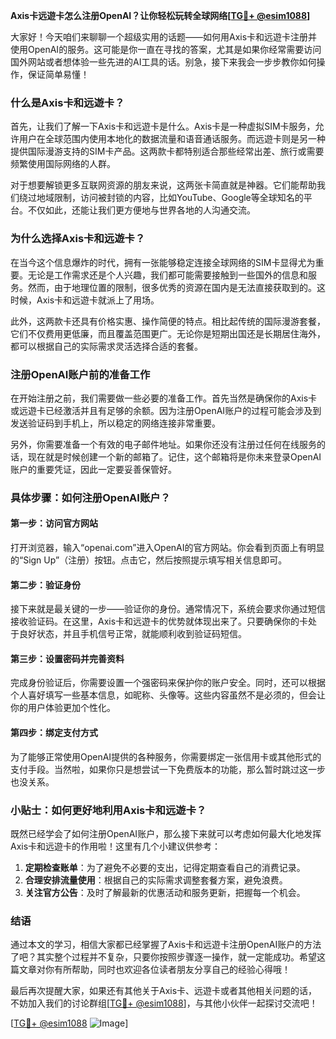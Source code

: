 **Axis卡远遊卡怎么注册OpenAI？让你轻松玩转全球网络[[TG💪+ @esim1088](https://t.me/s/esim1088)]**

大家好！今天咱们来聊聊一个超级实用的话题——如何用Axis卡和远遊卡注册并使用OpenAI的服务。这可能是你一直在寻找的答案，尤其是如果你经常需要访问国外网站或者想体验一些先进的AI工具的话。别急，接下来我会一步步教你如何操作，保证简单易懂！

### 什么是Axis卡和远遊卡？

首先，让我们了解一下Axis卡和远遊卡是什么。Axis卡是一种虚拟SIM卡服务，允许用户在全球范围内使用本地化的数据流量和语音通话服务。而远遊卡则是另一种提供国际漫游支持的SIM卡产品。这两款卡都特别适合那些经常出差、旅行或需要频繁使用国际网络的人群。

对于想要解锁更多互联网资源的朋友来说，这两张卡简直就是神器。它们能帮助我们绕过地域限制，访问被封锁的内容，比如YouTube、Google等全球知名的平台。不仅如此，还能让我们更方便地与世界各地的人沟通交流。

### 为什么选择Axis卡和远遊卡？

在当今这个信息爆炸的时代，拥有一张能够稳定连接全球网络的SIM卡显得尤为重要。无论是工作需求还是个人兴趣，我们都可能需要接触到一些国外的信息和服务。然而，由于地理位置的限制，很多优秀的资源在国内是无法直接获取到的。这时候，Axis卡和远遊卡就派上了用场。

此外，这两款卡还具有价格实惠、操作简便的特点。相比起传统的国际漫游套餐，它们不仅费用更低廉，而且覆盖范围更广。无论你是短期出国还是长期居住海外，都可以根据自己的实际需求灵活选择合适的套餐。

### 注册OpenAI账户前的准备工作

在开始注册之前，我们需要做一些必要的准备工作。首先当然是确保你的Axis卡或远遊卡已经激活并且有足够的余额。因为注册OpenAI账户的过程可能会涉及到发送验证码到手机上，所以稳定的网络连接非常重要。

另外，你需要准备一个有效的电子邮件地址。如果你还没有注册过任何在线服务的话，现在就是时候创建一个新的邮箱了。记住，这个邮箱将是你未来登录OpenAI账户的重要凭证，因此一定要妥善保管好。

### 具体步骤：如何注册OpenAI账户？

#### 第一步：访问官方网站

打开浏览器，输入“openai.com”进入OpenAI的官方网站。你会看到页面上有明显的“Sign Up”（注册）按钮。点击它，然后按照提示填写相关信息即可。

#### 第二步：验证身份

接下来就是最关键的一步——验证你的身份。通常情况下，系统会要求你通过短信接收验证码。在这里，Axis卡和远遊卡的优势就体现出来了。只要确保你的卡处于良好状态，并且手机信号正常，就能顺利收到验证码短信。

#### 第三步：设置密码并完善资料

完成身份验证后，你需要设置一个强密码来保护你的账户安全。同时，还可以根据个人喜好填写一些基本信息，如昵称、头像等。这些内容虽然不是必须的，但会让你的用户体验更加个性化。

#### 第四步：绑定支付方式

为了能够正常使用OpenAI提供的各种服务，你需要绑定一张信用卡或其他形式的支付手段。当然啦，如果你只是想尝试一下免费版本的功能，那么暂时跳过这一步也没关系。

### 小贴士：如何更好地利用Axis卡和远遊卡？

既然已经学会了如何注册OpenAI账户，那么接下来就可以考虑如何最大化地发挥Axis卡和远遊卡的作用啦！这里有几个小建议供参考：

1. **定期检查账单**：为了避免不必要的支出，记得定期查看自己的消费记录。
2. **合理安排流量使用**：根据自己的实际需求调整套餐方案，避免浪费。
3. **关注官方公告**：及时了解最新的优惠活动和服务更新，把握每一个机会。

### 结语

通过本文的学习，相信大家都已经掌握了Axis卡和远遊卡注册OpenAI账户的方法了吧？其实整个过程并不复杂，只要你按照步骤逐一操作，就一定能成功。希望这篇文章对你有所帮助，同时也欢迎各位读者朋友分享自己的经验心得哦！

最后再次提醒大家，如果还有其他关于Axis卡、远遊卡或者其他相关问题的话，不妨加入我们的讨论群组[[TG💪+ @esim1088](https://t.me/s/esim1088)]，与其他小伙伴一起探讨交流吧！

[[TG💪+ @esim1088](https://t.me/s/esim1088) ![Image](https://i.postimg.cc/4NQfJmqS/Snipaste-2025-05-13-00-14-12.png)]